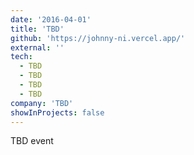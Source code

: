 ```yaml
---
date: '2016-04-01'
title: 'TBD'
github: 'https://johnny-ni.vercel.app/'
external: ''
tech:
  - TBD
  - TBD
  - TBD
  - TBD
company: 'TBD'
showInProjects: false
---
```


TBD event
